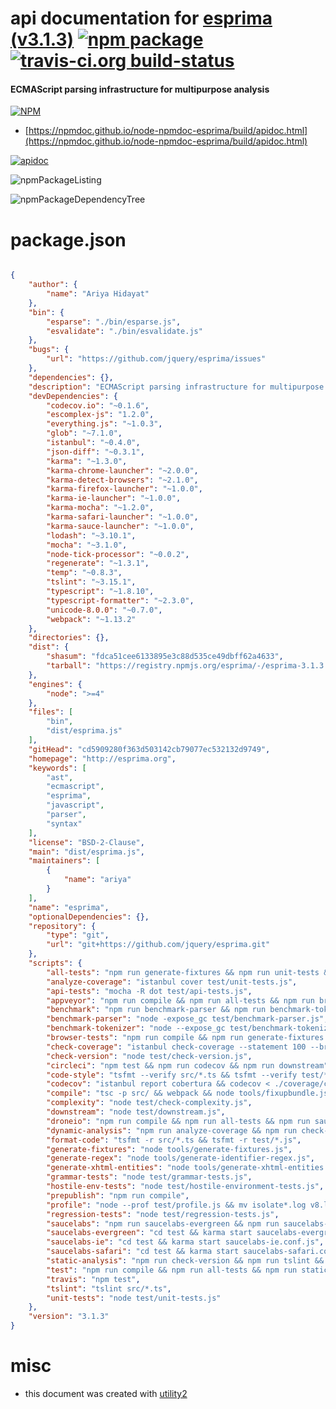# api documentation for  [esprima (v3.1.3)](http://esprima.org)  [![npm package](https://img.shields.io/npm/v/npmdoc-esprima.svg?style=flat-square)](https://www.npmjs.org/package/npmdoc-esprima) [![travis-ci.org build-status](https://api.travis-ci.org/npmdoc/node-npmdoc-esprima.svg)](https://travis-ci.org/npmdoc/node-npmdoc-esprima)
#### ECMAScript parsing infrastructure for multipurpose analysis

[![NPM](https://nodei.co/npm/esprima.png?downloads=true&downloadRank=true&stars=true)](https://www.npmjs.com/package/esprima)

- [https://npmdoc.github.io/node-npmdoc-esprima/build/apidoc.html](https://npmdoc.github.io/node-npmdoc-esprima/build/apidoc.html)

[![apidoc](https://npmdoc.github.io/node-npmdoc-esprima/build/screenCapture.buildCi.browser.%252Ftmp%252Fbuild%252Fapidoc.html.png)](https://npmdoc.github.io/node-npmdoc-esprima/build/apidoc.html)

![npmPackageListing](https://npmdoc.github.io/node-npmdoc-esprima/build/screenCapture.npmPackageListing.svg)

![npmPackageDependencyTree](https://npmdoc.github.io/node-npmdoc-esprima/build/screenCapture.npmPackageDependencyTree.svg)



# package.json

```json

{
    "author": {
        "name": "Ariya Hidayat"
    },
    "bin": {
        "esparse": "./bin/esparse.js",
        "esvalidate": "./bin/esvalidate.js"
    },
    "bugs": {
        "url": "https://github.com/jquery/esprima/issues"
    },
    "dependencies": {},
    "description": "ECMAScript parsing infrastructure for multipurpose analysis",
    "devDependencies": {
        "codecov.io": "~0.1.6",
        "escomplex-js": "1.2.0",
        "everything.js": "~1.0.3",
        "glob": "~7.1.0",
        "istanbul": "~0.4.0",
        "json-diff": "~0.3.1",
        "karma": "~1.3.0",
        "karma-chrome-launcher": "~2.0.0",
        "karma-detect-browsers": "~2.1.0",
        "karma-firefox-launcher": "~1.0.0",
        "karma-ie-launcher": "~1.0.0",
        "karma-mocha": "~1.2.0",
        "karma-safari-launcher": "~1.0.0",
        "karma-sauce-launcher": "~1.0.0",
        "lodash": "~3.10.1",
        "mocha": "~3.1.0",
        "node-tick-processor": "~0.0.2",
        "regenerate": "~1.3.1",
        "temp": "~0.8.3",
        "tslint": "~3.15.1",
        "typescript": "~1.8.10",
        "typescript-formatter": "~2.3.0",
        "unicode-8.0.0": "~0.7.0",
        "webpack": "~1.13.2"
    },
    "directories": {},
    "dist": {
        "shasum": "fdca51cee6133895e3c88d535ce49dbff62a4633",
        "tarball": "https://registry.npmjs.org/esprima/-/esprima-3.1.3.tgz"
    },
    "engines": {
        "node": ">=4"
    },
    "files": [
        "bin",
        "dist/esprima.js"
    ],
    "gitHead": "cd5909280f363d503142cb79077ec532132d9749",
    "homepage": "http://esprima.org",
    "keywords": [
        "ast",
        "ecmascript",
        "esprima",
        "javascript",
        "parser",
        "syntax"
    ],
    "license": "BSD-2-Clause",
    "main": "dist/esprima.js",
    "maintainers": [
        {
            "name": "ariya"
        }
    ],
    "name": "esprima",
    "optionalDependencies": {},
    "repository": {
        "type": "git",
        "url": "git+https://github.com/jquery/esprima.git"
    },
    "scripts": {
        "all-tests": "npm run generate-fixtures && npm run unit-tests && npm run api-tests && npm run grammar-tests && npm run regression-tests && npm run hostile-env-tests",
        "analyze-coverage": "istanbul cover test/unit-tests.js",
        "api-tests": "mocha -R dot test/api-tests.js",
        "appveyor": "npm run compile && npm run all-tests && npm run browser-tests",
        "benchmark": "npm run benchmark-parser && npm run benchmark-tokenizer",
        "benchmark-parser": "node -expose_gc test/benchmark-parser.js",
        "benchmark-tokenizer": "node --expose_gc test/benchmark-tokenizer.js",
        "browser-tests": "npm run compile && npm run generate-fixtures && cd test && karma start --single-run",
        "check-coverage": "istanbul check-coverage --statement 100 --branch 100 --function 100",
        "check-version": "node test/check-version.js",
        "circleci": "npm test && npm run codecov && npm run downstream",
        "code-style": "tsfmt --verify src/*.ts && tsfmt --verify test/*.js",
        "codecov": "istanbul report cobertura && codecov < ./coverage/cobertura-coverage.xml",
        "compile": "tsc -p src/ && webpack && node tools/fixupbundle.js",
        "complexity": "node test/check-complexity.js",
        "downstream": "node test/downstream.js",
        "droneio": "npm run compile && npm run all-tests && npm run saucelabs",
        "dynamic-analysis": "npm run analyze-coverage && npm run check-coverage",
        "format-code": "tsfmt -r src/*.ts && tsfmt -r test/*.js",
        "generate-fixtures": "node tools/generate-fixtures.js",
        "generate-regex": "node tools/generate-identifier-regex.js",
        "generate-xhtml-entities": "node tools/generate-xhtml-entities.js",
        "grammar-tests": "node test/grammar-tests.js",
        "hostile-env-tests": "node test/hostile-environment-tests.js",
        "prepublish": "npm run compile",
        "profile": "node --prof test/profile.js && mv isolate*.log v8.log && node-tick-processor",
        "regression-tests": "node test/regression-tests.js",
        "saucelabs": "npm run saucelabs-evergreen && npm run saucelabs-ie && npm run saucelabs-safari",
        "saucelabs-evergreen": "cd test && karma start saucelabs-evergreen.conf.js",
        "saucelabs-ie": "cd test && karma start saucelabs-ie.conf.js",
        "saucelabs-safari": "cd test && karma start saucelabs-safari.conf.js",
        "static-analysis": "npm run check-version && npm run tslint && npm run code-style && npm run complexity",
        "test": "npm run compile && npm run all-tests && npm run static-analysis && npm run dynamic-analysis",
        "travis": "npm test",
        "tslint": "tslint src/*.ts",
        "unit-tests": "node test/unit-tests.js"
    },
    "version": "3.1.3"
}
```



# misc
- this document was created with [utility2](https://github.com/kaizhu256/node-utility2)
